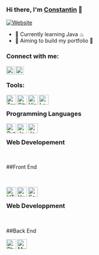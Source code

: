 
[website]:https://constantin-hentgen.com
### Hi there, I'm [Constantin][website] 👋

[![Website](https://img.shields.io/website?label=constantin-hentgen.com&style=for-the-badge&url=https%3A%2F%2Fconstantin-hentgen.com)](https://constantin-hentgen.com)

- 🌱 Currently learning Java ♨
- 🎯 Aiming to build my portfolio 🤔

### Connect with me:

[linkedin]: https://linkedin.com/in/Constantin-Hentgen
[<img align="left" alt="Constantin-Hentgen | LinkedIn" width="22px" src="https://cdn.jsdelivr.net/npm/simple-icons@v3/icons/linkedin.svg" />][linkedin]

[Discord]: https://discordapp.com/channels/@me/357214102361341967/
[<img align="left" alt="Constantin-Hentgen | Discord" width="22px" src="https://external-content.duckduckgo.com/iu/?u=https%3A%2F%2Fclipartcraft.com%2Fimages%2Fdiscord-logo-transparent-better.png&f=1&nofb=1" />][Discord]


<br />


### Tools:

[<img align="left" alt="Terminal" width="26px" src="https://bit.ly/3mQ1Wwz" />][webdevplaylist]

[<img align="left" alt="Git" width="26px" src="https://bit.ly/3qeNAIh" />][webdevplaylist]

[<img align="left" alt="Visual Studio Code" width="26px" src="https://bit.ly/3o9i0Jt" />][webdevplaylist]

[<img align="left" alt="LaTeX" width="26px" src="https://bit.ly/3mQQSzi" />][webdevplaylist]


<br />


### Programming Languages

[<img align="left" alt="Python" width="26px" src="https://bit.ly/3GY7Q6S" />][webdevplaylist]

[<img align="left" alt="Java" width="26px" src="https://bit.ly/3mP8H1U" />][webdevplaylist]

[<img align="left" alt="JavaScript" width="26px" src="https://bit.ly/31tlmz8" />][jsplaylist]


<br />


### Web Developement

<br />

##Front End

<br />

[<img align="left" alt="HTML5" width="26px" src="https://bit.ly/2ZZmBFA" />][webdevplaylist]

[<img align="left" alt="VueJS" width="26px" src="https://bit.ly/304Tnp2" />][webdevplaylist]

[<img align="left" alt="Sass" width="26px" src="https://bit.ly/3mSLtb7" />][cssplaylist]

<br />

### Web Developpment

<br />

##Back End

[<img align="left" alt="Php" width="26px" src="https://bit.ly/3wmGfaP" />][webdevplaylist]

[<img align="left" alt="MySQL" width="26px" src="https://bit.ly/3EQrJem" />][webdevplaylist]


[webdevplaylist]: https://www.youtube.com/playlist?list=PLkwxH9e_vrAJ0WbEsFA9W3I1W-g_BTsbt
[jsplaylist]: https://www.youtube.com/playlist?list=PLkwxH9e_vrALRJKu7wfXby3MKeflhTu6B
[cssplaylist]: https://www.youtube.com/playlist?list=PLkwxH9e_vrALSdvZuEh6gqQdmDoDIoqz4
[reactplaylist]: https://www.youtube.com/playlist?list=PLkwxH9e_vrAK4TdffpxKY3QGyHCpxFcQ0

